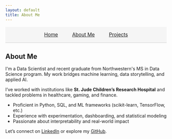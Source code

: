 ```yaml
---
layout: default
title: About Me
---
```


<div style="width: 100%; background: #f5f5f5; border-bottom: 1px solid #ccc; text-align: center; padding: 1em 0; font-size: 1.1em;">
  <a href="/" style="margin: 0 20px;">Home</a>
  <a href="/about" style="margin: 0 20px;">About Me</a>
  <a href="/projects" style="margin: 0 20px;">Projects</a>
</div>


## About Me

I'm a Data Scientist and recent graduate from Northwestern's MS in Data Science program. My work bridges machine learning, data storytelling, and applied AI.

I’ve worked with institutions like **St. Jude Children’s Research Hospital** and tackled problems in healthcare, gaming, and finance.

- Proficient in Python, SQL, and ML frameworks (scikit-learn, TensorFlow, etc.)
- Experience with experimentation, dashboarding, and statistical modeling
- Passionate about interpretability and real-world impact

Let’s connect on [LinkedIn](https://www.linkedin.com/in/kevin-ou-0ba3721b7/) or explore my [GitHub](https://github.com/KevinOu27).
